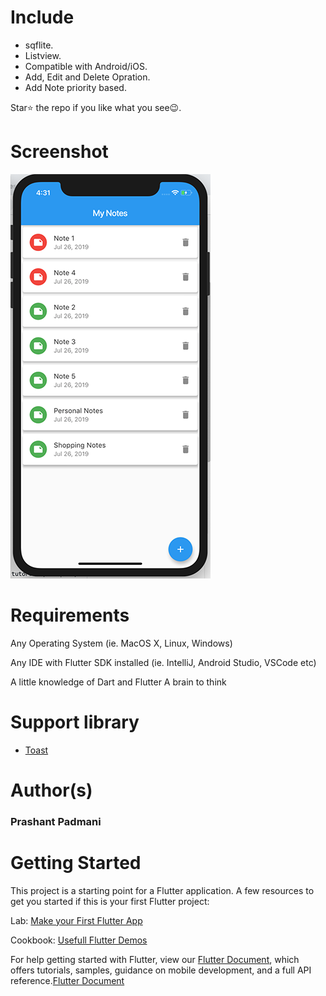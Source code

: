 # Include 
- sqflite. 
- Listview. 
- Compatible with Android/iOS.
- Add, Edit and Delete Opration.
- Add Note priority based.


Star⭐ the repo if you like what you see😉.

# Screenshot
<img src="https://github.com/Prashant09mca/flutter_simple_note/blob/master/s1.png"/>


# Requirements
Any Operating System (ie. MacOS X, Linux, Windows)<p>
Any IDE with Flutter SDK installed (ie. IntelliJ, Android Studio, VSCode etc)<p>
A little knowledge of Dart and Flutter
A brain to think

# Support library 
- <a href="https://pub.dev/packages/toast">Toast</a>

# Author(s)
 <h3>Prashant Padmani</h3>

# Getting Started
This project is a starting point for a Flutter application.
A few resources to get you started if this is your first Flutter project:

Lab: <a href="https://flutter.dev/docs/get-started/codelab">Make your First Flutter App</a><p>
Cookbook: <a href="https://flutter.dev/docs/cookbook">Usefull Flutter Demos</a>

For help getting started with Flutter, view our <a href="https://flutter.dev/docs">Flutter Document</a>, which offers tutorials, samples, guidance on mobile development, and a full API reference.<a href="https://flutter.dev/docs">Flutter Document</a>
